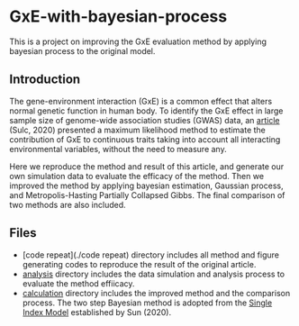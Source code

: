 # GxE-with-bayesian-process
This is a project on improving the GxE evaluation method by applying bayesian process to the original model.

## Introduction
The gene-environment interaction (GxE) is a common effect that alters normal genetic function in human body. To identify the GxE effect in large sample size of genome-wide association studies (GWAS) data, an [article](https://www.nature.com/articles/s41467-020-15107-0) (Sulc, 2020) presented a maximum likelihood method to estimate the contribution of GxE to continuous traits taking into account all interacting environmental variables, without the need to measure any.

Here we reproduce the method and result of this article, and generate our own simulation data to evaluate the efficacy of the method. Then we improved the method by applying bayesian estimation, Gaussian process, and Metropolis-Hasting Partially Collapsed Gibbs. The final comparison of two methods are also included.

## Files
* [code repeat](./code repeat) directory includes all method and figure generating codes to reproduce the result of the original article.
* [analysis](./analysis) directory includes the data simulation and analysis process to evaluate the method effiicacy.
* [calculation](./calculation) directory includes the improved method and the comparison process. The two step Bayesian method is adopted from the [Single Index Model](./reference/zjuthesis.pdf) established by Sun (2020).

